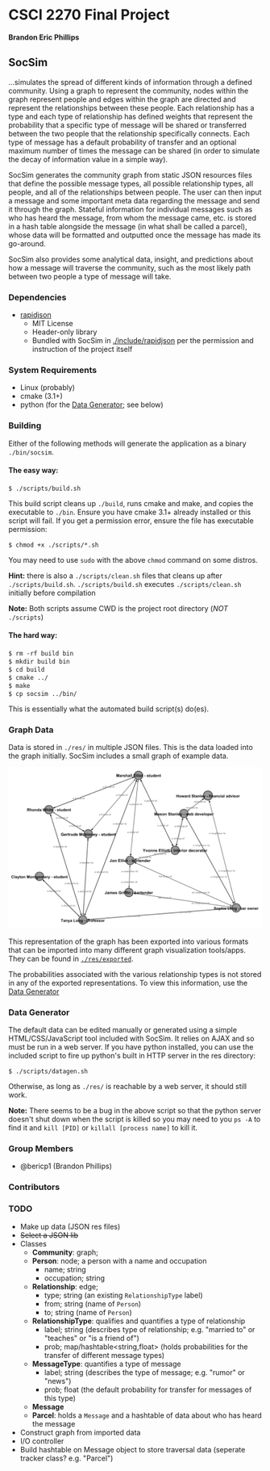 # CSCI 2270 Final Project

**Brandon Eric Phillips**

##  SocSim

...simulates the spread of different kinds of information through a defined community. Using a graph to represent the
community, nodes within the graph represent people and edges within the graph are directed and represent the
relationships between these people. Each relationship has a type and each type of relationship has defined weights that
represent the probability that a specific type of message will be shared or transferred between the two people
that the relationship specifically connects. Each type of message has a default probability of transfer and an optional
maximum number of times the message can be shared (in order to simulate the decay of information value in a simple way).

SocSim generates the community graph from static JSON resources files that define the possible message types, all
possible relationship types, all people, and all of the relationships between people. The user can then input a message
and some important meta data regarding the message and send it through the graph. Stateful information for individual
messages such as who has heard the message, from whom the message came, etc. is stored in a hash table alongside the
message (in what shall be called a parcel), whose data will be formatted and outputted once the message has made its
go-around.

SocSim also provides some analytical data, insight, and predictions about how a message will traverse the community,
such as the most likely path between two people a type of message will take.

### Dependencies

 * [rapidjson](https://github.com/miloyip/rapidjson/)
    * MIT License
    * Header-only library
    * Bundled with SocSim in [./include/rapidjson](include/rapidjson) per the permission and instruction of the project
      itself

### System Requirements

 * Linux (probably)
 * cmake (3.1+)
 * python (for the [Data Generator](#data-generator); see below)

### Building

Either of the following methods will generate the application as a binary `./bin/socsim`.

#### The easy way:

    $ ./scripts/build.sh
    
This build script cleans up `./build`, runs cmake and make, and copies the executable to `./bin`. Ensure you have
cmake 3.1+ already installed or this script will fail. If you get a permission error, ensure the file has executable
permission:

    $ chmod +x ./scripts/*.sh
    
You  may need to use `sudo` with the above `chmod` command on some distros.

**Hint:** there is also a `./scripts/clean.sh` files that cleans up after `./scripts/build.sh`. `./scripts/build.sh`
executes `./scripts/clean.sh` initially before compilation

**Note:** Both scripts assume CWD is the project root directory (*NOT* `./scripts`)

#### The hard way:

    $ rm -rf build bin
    $ mkdir build bin
    $ cd build
    $ cmake ../
    $ make
    $ cp socsim ../bin/
    
This is essentially what the automated build script(s) do(es).

### Graph Data

Data is stored in `./res/` in multiple JSON files. This is the data loaded into the graph initially. SocSim includes
a small graph of example data.

![Default data graph](res/exported/default_data.png)

This representation of the graph has been exported into various formats that can be imported into many different
graph visualization tools/apps. They can be found in [`./res/exported`](res/exported).

The probabilities associated with the various relationship types is not stored in any of the exported representations.
To view this information, use the [Data Generator](#data-generator)

### Data Generator

The default data can be edited manually or generated using a simple HTML/CSS/JavaScript tool included with SocSim.
It relies on AJAX and so must be run in a web server. If you have python installed, you can use the included script
to fire up python's built in HTTP server in the res directory:

    $ ./scripts/datagen.sh
    
Otherwise, as long as `./res/` is reachable by a web server, it should still work.

**Note:** There seems to be a bug in the above script so that the python server doesn't shut down when the script is
killed so you may need to you `ps -A` to find it and `kill [PID]` or `killall [process name]` to kill it.

### Group Members

 * @bericp1 (Brandon Phillips)

### Contributors

### TODO

 * Make up data (JSON res files)
 * ~~Select a JSON lib~~
 * Classes
    * **Community**: graph;
    * **Person**: node; a person with a name and occupation
        * name; string
        * occupation; string
    * **Relationship**: edge;
        * type; string (an existing `RelationshipType` label)
        * from; string (name of `Person`)
        * to; string (name of `Person`)
    * **RelationshipType**: qualifies and quantifies a type of relationship
        * label; string (describes type of relationship; e.g. "married to" or "teaches" or "is a friend of")
        * prob; map/hashtable<string,float> (holds probabilities for the transfer of different message types)
    * **MessageType**: quantifies a type of message
        * label; string (describes the type of message; e.g. "rumor" or "news")
        * prob; float (the default probability for transfer for messages of this type)
    * **Message**
    * **Parcel**: holds a `Message` and a hashtable of data about who has heard the message
 * Construct graph from imported data
 * I/O controller
 * Build hashtable on Message object to store traversal data (seperate tracker class? e.g. "Parcel")